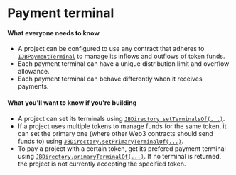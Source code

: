 # Payment terminal

#### What everyone needs to know

- A project can be configured to use any contract that adheres to [`IJBPaymentTerminal`](/dev/api/interfaces/ijbpaymentterminal.md) to manage its inflows and outflows of token funds.
- Each payment terminal can have a unique distribution limit and overflow allowance.
- Each payment terminal can behave differently when it receives payments.

#### What you'll want to know if you're building

- A project can set its terminals using [`JBDirectory.setTerminalsOf(...)`](/dev/api/contracts/jbdirectory/write/setterminalsof.md).
- If a project uses multiple tokens to manage funds for the same token, it can set the primary one (where other Web3 contracts should send funds to) using [`JBDirectory.setPrimaryTerminalOf(...)`](/dev/api/contracts/jbdirectory/write/setprimaryterminalof.md).
- To pay a project with a certain token, get its prefered payment terminal using [`JBDirectory.primaryTerminalOf(...)`](/dev/api/contracts/jbdirectory/read/primaryterminalof.md). If no terminal is returned, the project is not currently accepting the specified token.
